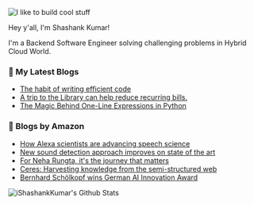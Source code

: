 ![I like to build cool stuff](https://res.cloudinary.com/dt8g3rhcy/image/upload/v1595929574/i_like_to_build_cool_shit._1_nzbwjh.png)

Hey y'all, I'm Shashank Kumar! 

I'm a Backend Software Engineer solving challenging problems in Hybrid Cloud World.

### 📕 My Latest Blogs
<!-- BLOG-POST-LIST:START -->
- [The habit of writing efficient code](https://medium.com/@ishashankkumar/the-habit-of-writing-efficient-code-153b05f04269?source=rss-d24dda280d5f------2)
- [A trip to the Library can help reduce recurring bills.](https://medium.com/swlh/a-trip-to-the-library-can-help-reduce-recurring-bills-23bca495cdf5?source=rss-d24dda280d5f------2)
- [The Magic Behind One-Line Expressions in Python](https://medium.com/swlh/the-magic-behind-one-line-expressions-in-python-816c10180c5c?source=rss-d24dda280d5f------2)
<!-- BLOG-POST-LIST:END -->

### 📕 Blogs by Amazon
<!-- AMAZON-BLOG-POST-LIST:START -->
- [How Alexa scientists are advancing speech science](https://www.amazon.science/videos-webinars/how-alexa-scientists-are-advancing-speech-science)
- [New sound detection approach improves on state of the art](https://www.amazon.science/blog/new-sound-detection-approach-improves-on-state-of-the-art)
- [For Neha Rungta, it's the journey that matters](https://www.amazon.science/working-at-amazon-from-nasa-ames-research-center-to-automated-reasoning-group-aws-neha-rungta)
- [Ceres: Harvesting knowledge from the semi-structured web](https://www.amazon.science/videos-webinars/ceres-harvesting-knowledge-from-the-semi-structured-web)
- [Bernhard Schölkopf wins German AI Innovation Award](https://www.amazon.science/latest-news/bernhard-scholkopf-wins-german-ai-innovation-award)
<!-- AMAZON-BLOG-POST-LIST:END -->



<img align="center" alt="iShashankKumar's Github Stats" src="https://github-readme-stats.vercel.app/api?username=ishashankkumar&show_icons=true&hide_border=true" />
